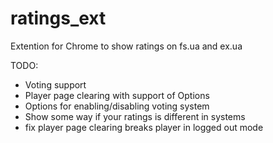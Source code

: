 ratings_ext
===========

Extention for Chrome to show ratings on fs.ua and ex.ua

TODO:
- Voting support
- Player page clearing with support of Options
- Options for enabling/disabling voting system
- Show some way if your ratings is different in systems
- fix player page clearing breaks player in logged out mode
